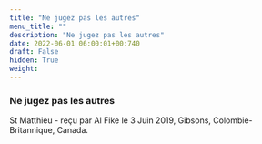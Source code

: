 ```yaml
---
title: "Ne jugez pas les autres"
menu_title: ""
description: "Ne jugez pas les autres"
date: 2022-06-01 06:00:01+00:740
draft: False
hidden: True
weight:
---
```

### Ne jugez pas les autres

St Matthieu - reçu par Al Fike le 3 Juin 2019, Gibsons, Colombie-Britannique, Canada.



